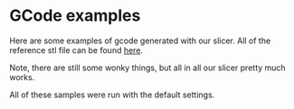 # GCode examples

Here are some examples of gcode generated with our slicer. All of the reference stl file can be found [here](https://github.com/eurbs/digifab/tree/master/lab3/samples).

Note, there are still some wonky things, but all in all our slicer pretty much works.

All of these samples were run with the default settings.
